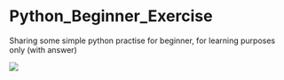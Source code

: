 # Python_Beginner_Exercise
Sharing some simple python practise for beginner, for learning purposes only (with answer)

<img align="centre" src="https://files.realpython.com/media/python-basics-wide2.f73a9e9bf9b8.jpg">
